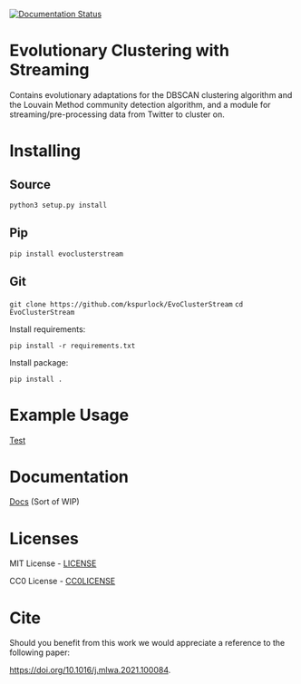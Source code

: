 [![Documentation Status](https://readthedocs.org/projects/evoclusterstream/badge/?version=latest)](https://evoclusterstream.readthedocs.io/en/latest/?badge=latest)


# Evolutionary Clustering with Streaming

Contains evolutionary adaptations for the DBSCAN clustering algorithm and the Louvain Method community detection algorithm, and a module for streaming/pre-processing data from Twitter to cluster on.

# Installing

## Source

`python3 setup.py install`

## Pip

`pip install evoclusterstream`

## Git

`git clone https://github.com/kspurlock/EvoClusterStream`
`cd EvoClusterStream`

Install requirements:

`pip install -r requirements.txt`

Install package:

`pip install .`

# Example Usage

[Test](./tests/test.py)

# Documentation

[Docs](https://evoclusterstream.readthedocs.io/en/latest/) (Sort of WIP)

# Licenses

MIT License - [LICENSE](./LICENSE)

CC0 License - [CC0LICENSE](./CC0LICENSE)

# Cite
Should you benefit from this work we would appreciate a reference to the following paper:

https://doi.org/10.1016/j.mlwa.2021.100084.

